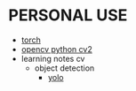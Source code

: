 # PERSONAL USE

- [torch](./torch)
- [opencv python cv2](./opencv)
- learning notes cv
  - object detection
    - [yolo](./cv-notes/yolo/index.md)
  
